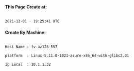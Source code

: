 
   
#### This Page Create at:

```bash

2021-12-01 - 19:25:41 UTC

```

#### Create By Machine:

```bash

Host Name : fv-az128-557

platform  : Linux-5.11.0-1021-azure-x86_64-with-glibc2.31

Ip Local  : 10.1.1.32

```

